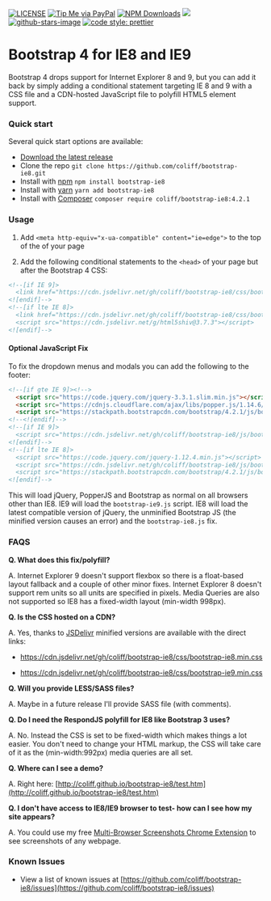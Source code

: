 [![LICENSE](https://img.shields.io/badge/license-MIT-lightgrey.svg)](https://raw.githubusercontent.com/coliff/bootstrap-ie8/master/LICENSE)
[![Tip Me via PayPal](https://img.shields.io/badge/PayPal-tip%20me-green.svg?logo=paypal)](https://www.paypal.me/coliff)
[![NPM Downloads](https://img.shields.io/npm/dt/bootstrap-ie8.svg)](https://www.npmjs.com/package/bootstrap-ie8)
[![](https://data.jsdelivr.com/v1/package/gh/coliff/bootstrap-ie8/badge)](https://www.jsdelivr.com/package/gh/coliff/bootstrap-ie8)
[![github-stars-image](https://img.shields.io/github/stars/coliff/bootstrap-ie8.svg?label=github%20stars)](https://github.com/coliff/bootstrap-ie8)
[![code style: prettier](https://img.shields.io/badge/code_style-prettier-ff69b4.svg?style=flat-square)](https://github.com/prettier/prettier)

# Bootstrap 4 for IE8 and IE9

Bootstrap 4 drops support for Internet Explorer 8 and 9, but you can add it back by simply adding a conditional statement targeting IE 8 and 9 with a CSS file and a CDN-hosted JavaScript file to polyfill HTML5 element support.

### Quick start

Several quick start options are available:

- [Download the latest release](https://github.com/coliff/bootstrap-ie8/archive/v4.2.1.zip)
- Clone the repo `git clone https://github.com/coliff/bootstrap-ie8.git`
- Install with [npm](https://www.npmjs.com/package/bootstrap-ie8) `npm install bootstrap-ie8`
- Install with [yarn](https://yarnpkg.com/en/package/bootstrap-ie8) `yarn add bootstrap-ie8`
- Install with [Composer](https://getcomposer.org/) `composer require coliff/bootstrap-ie8:4.2.1`

### Usage

1.  Add `<meta http-equiv="x-ua-compatible" content="ie=edge">` to the top of the <head> of your page

2.  Add the following conditional statements to the `<head>` of your page but after the Bootstrap 4 CSS:

```html
<!--[if IE 9]>
  <link href="https://cdn.jsdelivr.net/gh/coliff/bootstrap-ie8/css/bootstrap-ie9.min.css" rel="stylesheet">
<![endif]-->
<!--[if lte IE 8]>
  <link href="https://cdn.jsdelivr.net/gh/coliff/bootstrap-ie8/css/bootstrap-ie8.min.css" rel="stylesheet">
  <script src="https://cdn.jsdelivr.net/g/html5shiv@3.7.3"></script>
<![endif]-->
```

#### Optional JavaScript Fix

To fix the dropdown menus and modals you can add the following to the footer:

```html
<!--[if gte IE 9]><!-->
  <script src="https://code.jquery.com/jquery-3.3.1.slim.min.js"></script>
  <script src="https://cdnjs.cloudflare.com/ajax/libs/popper.js/1.14.6/umd/popper.min.js"></script>
  <script src="https://stackpath.bootstrapcdn.com/bootstrap/4.2.1/js/bootstrap.min.js"></script>
<!--<![endif]-->
<!--[if IE 9]>
  <script src="https://cdn.jsdelivr.net/gh/coliff/bootstrap-ie8/js/bootstrap-ie9.min.js"></script>
<![endif]-->
<!--[if lte IE 8]>
  <script src="https://code.jquery.com/jquery-1.12.4.min.js"></script>
  <script src="https://cdn.jsdelivr.net/gh/coliff/bootstrap-ie8/js/bootstrap-ie8.min.js"></script>
  <script src="https://stackpath.bootstrapcdn.com/bootstrap/4.2.1/js/bootstrap.js"></script>
<![endif]-->
```

This will load jQuery, PopperJS and Bootstrap as normal on all browsers other than IE8.
IE9 will load the `bootstrap-ie9.js` script.
IE8 will load the latest compatible version of jQuery, the unminified Bootstrap JS (the minified version causes an error) and the `bootstrap-ie8.js` fix.

### FAQS

**Q. What does this fix/polyfill?**

A. Internet Explorer 9 doesn't support flexbox so there is a float-based layout fallback and a couple of other minor fixes. Internet Explorer 8 doesn't support rem units so all units are specified in pixels. Media Queries are also not supported so IE8 has a fixed-width layout (min-width 998px).

**Q. Is the CSS hosted on a CDN?**

A. Yes, thanks to [JSDelivr](https://www.jsdelivr.com/package/gh/coliff/bootstrap-ie8?path=css) minified versions are available with the direct links:

- https://cdn.jsdelivr.net/gh/coliff/bootstrap-ie8/css/bootstrap-ie8.min.css

- https://cdn.jsdelivr.net/gh/coliff/bootstrap-ie8/css/bootstrap-ie9.min.css

**Q. Will you provide LESS/SASS files?**

A. Maybe in a future release I'll provide SASS file (with comments).

**Q. Do I need the RespondJS polyfill for IE8 like Bootstrap 3 uses?**

A. No. Instead the CSS is set to be fixed-width which makes things a lot easier. You don't need to change your HTML markup, the CSS will take care of it as the (min-width:992px) media queries are all set.

**Q. Where can I see a demo?**

A. Right here: [http://coliff.github.io/bootstrap-ie8/test.htm](http://coliff.github.io/bootstrap-ie8/test.htm)

**Q. I don't have access to IE8/IE9 browser to test- how can I see how my site appears?**

A. You could use my free [Multi-Browser Screenshots Chrome Extension](https://chrome.google.com/webstore/detail/multi-browser-screenshots/dhaknibfbngnmflbejdkliedmjmbjojk) to see screenshots of any webpage.

### Known Issues

- View a list of known issues at [https://github.com/coliff/bootstrap-ie8/issues](https://github.com/coliff/bootstrap-ie8/issues)
